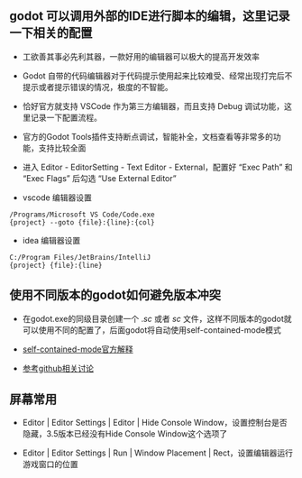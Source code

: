 ## godot 可以调用外部的IDE进行脚本的编辑，这里记录一下相关的配置

- 工欲善其事必先利其器，一款好用的编辑器可以极大的提高开发效率
- Godot 自带的代码编辑器对于代码提示使用起来比较难受、经常出现打完后不提示或者提示错误的情况，极度的不智能。
- 恰好官方就支持 VSCode 作为第三方编辑器，而且支持 Debug 调试功能，这里记录一下配置流程。

- 官方的Godot Tools插件支持断点调试，智能补全，文档查看等非常多的功能，支持比较全面

- 进入 Editor - EditorSetting - Text Editor - External，配置好 “Exec Path” 和 “Exec Flags” 后勾选 “Use External Editor”

- vscode 编辑器设置

```
/Programs/Microsoft VS Code/Code.exe
{project} --goto {file}:{line}:{col}
```

- idea 编辑器设置

```
C:/Program Files/JetBrains/IntelliJ
{project} {file}:{line}
```

## 使用不同版本的godot如何避免版本冲突

- 在godot.exe的同级目录创建一个 ._sc_ 或者 _sc_ 文件，这样不同版本的godot就可以使用不同的配置了，后面godot将自动使用self-contained-mode模式

- [self-contained-mode官方解释](https://docs.godotengine.org/en/latest/tutorials/io/data_paths.html#self-contained-mode)

- [参考github相关讨论](https://github.com/godotengine/godot-proposals/issues/2474)

## 屏幕常用

- Editor | Editor Settings | Editor | Hide Console Window，设置控制台是否隐藏，3.5版本已经没有Hide Console Window这个选项了

- Editor | Editor Settings | Run | Window Placement | Rect，设置编辑器运行游戏窗口的位置
